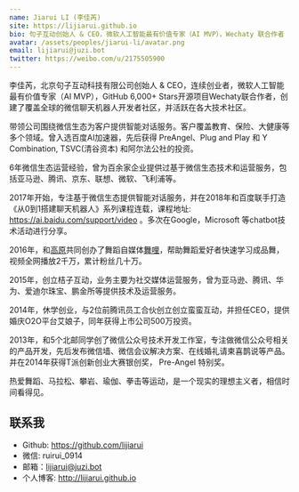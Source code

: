 ```yaml
---
name: Jiarui LI (李佳芮)
site: https://lijiarui.github.io
bio: 句子互动创始人 & CEO，微软人工智能最有价值专家（AI MVP），Wechaty 联合作者
avatar: /assets/peoples/jiarui-li/avatar.png
email: lijiarui@juzi.bot
twitter: https://weibo.com/u/2175505900
---
```


李佳芮，北京句子互动科技有限公司创始人 & CEO，连续创业者，微软人工智能最有价值专家（AI MVP），GitHub 6,000+ Stars开源项目Wechaty联合作者，创建了覆盖全球的微信聊天机器人开发者社区，并活跃在各大技术社区。

带领公司围绕微信生态为客户提供智能对话服务。客户覆盖教育、保险、大健康等多个领域。曾入选百度AI加速器，先后获得 PreAngel、Plug and Play 和 Y Combination, TSVC(清谷资本) 和阿尔法公社的投资。

6年微信生态运营经验，曾为百余家企业提供过基于微信生态技术和运营服务，包括亚马逊、腾讯、京东、联想、微软、飞利浦等。

2017年开始，专注基于微信生态提供智能对话服务，并在2018年和百度联手打造《从0到1搭建聊天机器人》系列课程连载，课程地址: <https://ai.baidu.com/support/video> 。多次在Google，Microsoft 等chatbot技术活动进行分享。

2016年，和[高原](/peoples/yuan-gao/)共同创办了舞蹈自媒体[舞哩](/lijiarui-why-wuli-dream/)，帮助舞蹈爱好者快速学习成品舞，视频全网播放2千万，累计粉丝几十万。

2015年，创立桔子互动，业务主要为社交媒体运营服务，曾为亚马逊、腾讯、华为、爱迪尔珠宝、鹏金所等提供技术及运营服务。

2014年，休学创业，与2位前腾讯员工合伙创立创立蛮蛮互动，并担任CEO，提供婚庆O2O平台艾娘子，同年获得上市公司500万投资。

2013年，和5个北邮同学创了微信公众号技术开发工作室，专注做微信公众号相关的产品开发，先后发布微信墙、微信会议解决方案、在线婚礼请柬喜鹊说等产品。并在2014年获得T派创新创业大赛银创奖， Pre-Angel 特别奖。

热爱舞蹈、马拉松、攀岩、瑜伽、拳击等运动，是一个现实的理想主义者，相信时间看得见。

## 联系我

- Github: <https://github.com/lijiarui>
- 微信: ruirui_0914
- 邮箱：lijiarui@juzi.bot
- 个人博客: <http://lijiarui.github.io>
